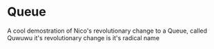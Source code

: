 # Queue
A cool demostration of Nico's revolutionary change to a Queue, called Quwuwu it's revolutionary change is it's radical name
